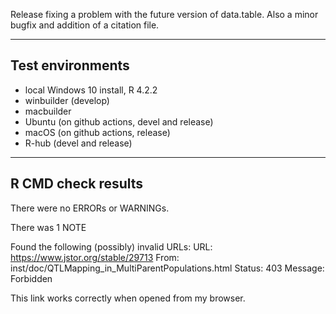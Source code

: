 
Release fixing a problem with the future version of data.table. Also a minor bugfix and addition of a citation file.

----

## Test environments

* local Windows 10 install, R 4.2.2
* winbuilder (develop)
* macbuilder
* Ubuntu (on github actions, devel and release)
* macOS (on github actions, release)
* R-hub (devel and release)

----

## R CMD check results

There were no ERRORs or WARNINGs.

There was 1 NOTE

Found the following (possibly) invalid URLs:
  URL: https://www.jstor.org/stable/29713
    From: inst/doc/QTLMapping_in_MultiParentPopulations.html
    Status: 403
    Message: Forbidden
  
This link works correctly when opened from my browser.
